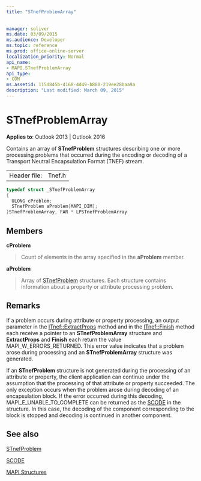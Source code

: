 ```yaml
---
title: "STnefProblemArray"
 
 
manager: soliver
ms.date: 03/09/2015
ms.audience: Developer
ms.topic: reference
ms.prod: office-online-server
localization_priority: Normal
api_name:
- MAPI.STnefProblemArray
api_type:
- COM
ms.assetid: 115d845b-4168-4d49-b880-219ee28baa9a
description: "Last modified: March 09, 2015"
---
```


# STnefProblemArray

  
  
**Applies to**: Outlook 2013 | Outlook 2016 
  
Contains an array of **STnefProblem** structures describing one or more processing problems that occurred during the encoding or decoding of a Transport Neutral Encapsulation Format (TNEF) stream. 
  
|||
|:-----|:-----|
|Header file:  <br/> |Tnef.h  <br/> |
   
```cpp
typedef struct _STnefProblemArray
{
  ULONG cProblem;
  STnefProblem aProblem[MAPI_DIM];
}STnefProblemArray, FAR * LPSTnefProblemArray

```

## Members

 **cProblem**
  
> Count of elements in the array specified in the **aProblem** member. 
    
 **aProblem**
  
> Array of [STnefProblem](stnefproblem.md) structures. Each structure contains information about a property or attribute processing problem. 
    
## Remarks

If a problem occurs during attribute or property processing, an output parameter in the [ITnef::ExtractProps](itnef-extractprops.md) method and in the [ITnef::Finish](itnef-finish.md) method each receive a pointer to an **STnefProblemArray** structure and **ExtractProps** and **Finish** each return the value MAPI_W_ERRORS_RETURNED. This error value indicates that a problem arose during processing and an **STnefProblemArray** structure was generated. 
  
If an **STnefProblem** structure is not generated during the processing of an attribute or property, the client application can continue under the assumption that the processing of that attribute or property succeeded. The only exception occurs when the problem arose during decoding of an encapsulation block. If the error occurred during this decoding, MAPI_E_UNABLE_TO_COMPLETE can be returned as the [SCODE](scode.md) in the structure. In this case, the decoding of the component corresponding to the block is stopped and decoding is continued in another component. 
  
## See also



[STnefProblem](stnefproblem.md)
  
[SCODE](scode.md)


[MAPI Structures](mapi-structures.md)

